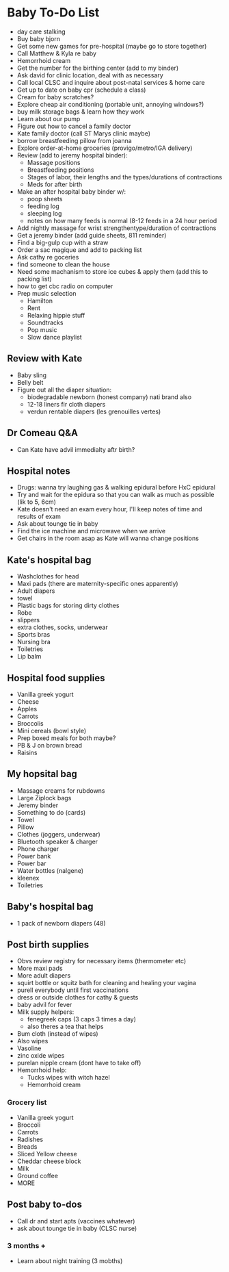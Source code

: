 # Baby To-Do List

- day care stalking
- Buy baby bjorn
- Get some new games for pre-hospital (maybe go to store together)
- Call Matthew & Kyla re baby
- Hemorrhoid cream
- Get the number for the birthing center (add to my binder)
- Ask david for clinic location, deal with as necessary
- Call local CLSC and inquire about post-natal services & home care
- Get up to date on baby cpr (schedule a class)
- Cream for baby scratches?
- Explore cheap air conditioning (portable unit, annoying windows?)
- buy milk storage bags & learn how they work
- Learn about our pump
- Figure out how to cancel a family doctor
- Kate family doctor (call ST Marys clinic maybe)
- borrow breastfeeding pillow from joanna
- Explore order-at-home groceries (provigo/metro/IGA delivery)
- Review (add to jeremy hospital binder):
  - Massage positions
  - Breastfeeding positions
  - Stages of labor, their lengths and the types/durations of contractions
  - Meds for after birth
- Make an after hospital baby binder w/:
  - poop sheets
  - feeding log
  - sleeping log
  - notes on how many feeds is normal (8-12 feeds in a 24 hour period
- Add nightly massage for wrist strengthentype/duration of contractions
- Get a jeremy binder (add guide sheets, 811 reminder)
- Find a big-gulp cup with a straw
- Order a sac magique and add to packing list
- Ask cathy re goceries
- find someone to clean the house
- Need some machanism to store ice cubes & apply them (add this to packing list)
- how to get cbc radio on computer
- Prep music selection
  - Hamilton
  - Rent
  - Relaxing hippie stuff
  - Soundtracks
  - Pop music
  - Slow dance playlist

## Review with Kate

- Baby sling
- Belly belt
- Figure out all the diaper situation:
  - biodegradable newborn (honest company) nati brand also
  - 12-18 liners fir cloth diapers
  - verdun rentable diapers (les grenouilles vertes)

## Dr Comeau Q&A

- Can Kate have advil immedialty aftr birth?

## Hospital notes

- Drugs: wanna try laughing gas & walking epidural before HxC epidural
- Try and wait for the epidura so that you can walk as much as possible (lik to 5, 6cm)
- Kate doesn't need an exam every hour, I'll keep notes of time and results of exam
- Ask about tounge tie in baby
- Find the ice machine and microwave when we arrive
- Get chairs in the room asap as Kate will wanna change positions

## Kate's hospital bag

- Washclothes for head
- Maxi pads (there are maternity-specific ones apparently)
- Adult diapers
- towel
- Plastic bags for storing dirty clothes
- Robe
- slippers
- extra clothes, socks, underwear
- Sports bras
- Nursing bra
- Toiletries
- Lip balm

## Hospital food supplies

- Vanilla greek yogurt
- Cheese
- Apples
- Carrots
- Broccolis
- Mini cereals (bowl style)
- Prep boxed meals for both maybe?
- PB & J on brown bread
- Raisins

## My hopsital bag

- Massage creams for rubdowns
- Large Ziplock bags
- Jeremy binder
- Something to do (cards)
- Towel
- Pillow
- Clothes (joggers, underwear)
- Bluetooth speaker & charger
- Phone charger
- Power bank
- Power bar
- Water bottles (nalgene)
- kleenex
- Toiletries

## Baby's hospital bag

- 1 pack of newborn diapers (48)

## Post birth supplies

- Obvs review registry for necessary items (thermometer etc)
- More maxi pads
- More adult diapers
- squirt bottle or squitz bath for cleaning and healing your vagina
- purell everybody until first vaccinations
- dress or outside clothes for cathy & guests
- baby advil for fever
- Milk supply helpers:
  - fenegreek caps (3 caps 3 times a day)
  - also theres a tea that helps
- Bum cloth (instead of wipes)
- Also wipes
- Vasoline
- zinc oxide wipes
- purelan nipple cream (dont have to take off)
- Hemorrhoid help:
  - Tucks wipes with witch hazel
  - Hemorrhoid cream

### Grocery list

- Vanilla greek yogurt
- Broccoli
- Carrots
- Radishes
- Breads
- Sliced Yellow cheese
- Cheddar cheese block
- Milk
- Ground coffee
- MORE

## Post baby to-dos

- Call dr and start apts (vaccines whatever)
- ask about tounge tie in baby (CLSC nurse)

### 3 months +

- Learn about night training (3 mobths)
